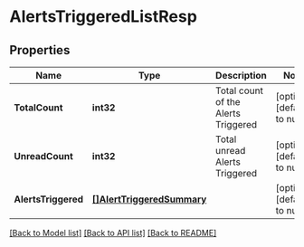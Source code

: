 # AlertsTriggeredListResp

## Properties
Name | Type | Description | Notes
------------ | ------------- | ------------- | -------------
**TotalCount** | **int32** | Total count of the Alerts Triggered | [optional] [default to null]
**UnreadCount** | **int32** | Total unread Alerts Triggered | [optional] [default to null]
**AlertsTriggered** | [**[]AlertTriggeredSummary**](AlertTriggeredSummary.md) |  | [optional] [default to null]

[[Back to Model list]](../README.md#documentation-for-models) [[Back to API list]](../README.md#documentation-for-api-endpoints) [[Back to README]](../README.md)

